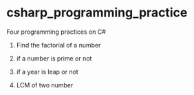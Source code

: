 # csharp_programming_practice

Four programming practices on C#

1. Find the factorial of a number

2. if a number is prime or not

3. if a year is leap or not

4. LCM of two number
